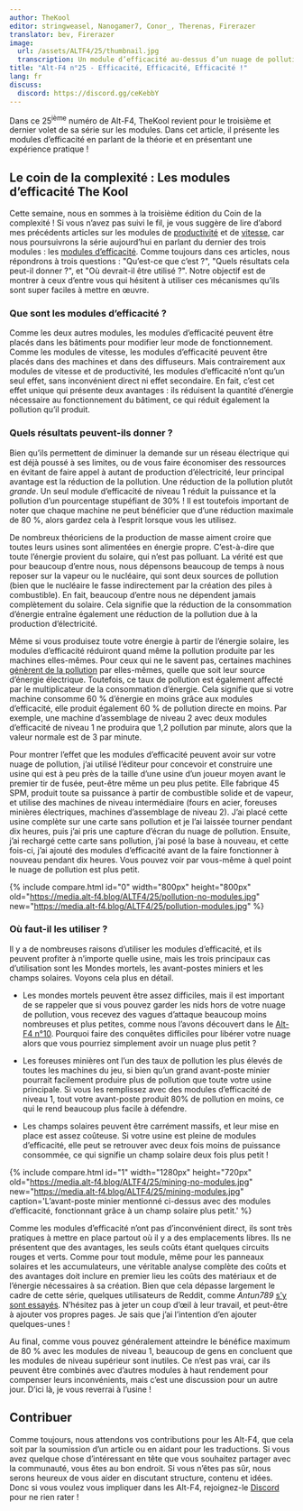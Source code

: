 ```yaml
---
author: TheKool
editor: stringweasel, Nanogamer7, Conor_, Therenas, Firerazer
translator: bev, Firerazer
image:
  url: /assets/ALTF4/25/thumbnail.jpg
  transcription: Un module d’efficacité au-dessus d’un nuage de pollution
title: "Alt-F4 n°25 - Efficacité, Efficacité, Efficacité !"
lang: fr
discuss:
  discord: https://discord.gg/ceKebbY
---
```


Dans ce 25<sup>ième</sup> numéro de Alt-F4, TheKool revient pour le troisième et dernier volet de sa série sur les modules. Dans cet article, il présente les modules d’efficacité en parlant de la théorie et en présentant une expérience pratique !

## Le coin de la complexité : Les modules d’efficacité <author>The Kool</author>

Cette semaine, nous en sommes à la troisième édition du Coin de la complexité ! Si vous n’avez pas suivi le fil, je vous suggère de lire d’abord mes précédents articles sur les modules de [productivité](https://alt-f4.blog/fr/ALTF4-12/#le-coin-de-la-complexit%C3%A9--les-modules-de-productivit%C3%A9-thekool) et de [vitesse](https://alt-f4.blog/fr/ALTF4-16/#le-coin-de-la-complexit%C3%A9--les-modules-de-vitesse-thekool), car nous poursuivrons la série aujourd’hui en parlant du dernier des trois modules : les [modules d’efficacité](https://wiki.factorio.com/Modules_(research)/fr#Module_d.27efficacit.C3.A9). Comme toujours dans ces articles, nous répondrons à trois questions : "Qu’est-ce que c’est ?", "Quels résultats cela peut-il donner ?", et "Où devrait-il être utilisé ?". Notre objectif est de montrer à ceux d’entre vous qui hésitent à utiliser ces mécanismes qu’ils sont super faciles à mettre en œuvre.

### Que sont les modules d’efficacité ?

Comme les deux autres modules, les modules d’efficacité peuvent être placés dans les bâtiments pour modifier leur mode de fonctionnement. Comme les modules de vitesse, les modules d’efficacité peuvent être placés dans des machines et dans des diffuseurs. Mais contrairement aux modules de vitesse et de productivité, les modules d’efficacité n’ont qu’un seul effet, sans inconvénient direct ni effet secondaire. En fait, c’est cet effet unique qui présente deux avantages : ils réduisent la quantité d’énergie nécessaire au fonctionnement du bâtiment, ce qui réduit également la pollution qu’il produit.

### Quels résultats peuvent-ils donner ?

Bien qu’ils permettent de diminuer la demande sur un réseau électrique qui est déjà poussé à ses limites, ou de vous faire économiser des ressources en évitant de faire appel à autant de production d’électricité, leur principal avantage est la réduction de la pollution. Une réduction de la pollution plutôt *grande*. Un seul module d’efficacité de niveau 1 réduit la puissance et la pollution d’un pourcentage stupéfiant de 30% ! Il est toutefois important de noter que chaque machine ne peut bénéficier que d’une réduction maximale de 80 %, alors gardez cela à l’esprit lorsque vous les utilisez.

De nombreux théoriciens de la production de masse aiment croire que toutes leurs usines sont alimentées en énergie propre. C’est-à-dire que toute l’énergie provient du solaire, qui n’est pas polluant. La vérité est que pour beaucoup d’entre nous, nous dépensons beaucoup de temps à nous reposer sur la vapeur ou le nucléaire, qui sont deux sources de pollution (bien que le nucléaire le fasse indirectement par la création des piles à combustible). En fait, beaucoup d’entre nous ne dépendent jamais complètement du solaire. Cela signifie que la réduction de la consommation d’énergie entraîne également une réduction de la pollution due à la production d’électricité.

Même si vous produisez toute votre énergie à partir de l’énergie solaire, les modules d’efficacité réduiront quand même la pollution produite par les machines elles-mêmes. Pour ceux qui ne le savent pas, certaines machines [génèrent de la pollution](https://wiki.factorio.com/Pollution#Polluters) par elles-mêmes, quelle que soit leur source d’énergie électrique. Toutefois, ce taux de pollution est également affecté par le multiplicateur de la consommation d’énergie. Cela signifie que si votre machine consomme 60 % d’énergie en moins grâce aux modules d’efficacité, elle produit également 60 % de pollution directe en moins. Par exemple, une machine d’assemblage de niveau 2 avec deux modules d’efficacité de niveau 1 ne produira que 1,2 pollution par minute, alors que la valeur normale est de 3 par minute.

Pour montrer l’effet que les modules d’efficacité peuvent avoir sur votre nuage de pollution, j’ai utilisé l’éditeur pour concevoir et construire une usine qui est à peu près de la taille d’une usine d’un joueur moyen avant le premier tir de fusée, peut-être même un peu plus petite. Elle fabrique 45 SPM, produit toute sa puissance à partir de combustible solide et de vapeur, et utilise des machines de niveau intermédiaire (fours en acier, foreuses minières électriques, machines d’assemblage de niveau 2). J’ai placé cette usine complète sur une carte sans pollution et je l’ai laissée tourner pendant dix heures, puis j’ai pris une capture d’écran du nuage de pollution. Ensuite, j’ai rechargé cette carte sans pollution, j’ai posé la base à nouveau, et cette fois-ci, j’ai ajouté des modules d’efficacité avant de la faire fonctionner à nouveau pendant dix heures. Vous pouvez voir par vous-même à quel point le nuage de pollution est plus petit.

{% include compare.html id="0" width="800px" height="800px" old="https://media.alt-f4.blog/ALTF4/25/pollution-no-modules.jpg" new="https://media.alt-f4.blog/ALTF4/25/pollution-modules.jpg" %}

### Où faut-il les utiliser ?

Il y a de nombreuses raisons d’utiliser les modules d’efficacité, et ils peuvent profiter à n’importe quelle usine, mais les trois principaux cas d’utilisation sont les Mondes mortels, les avant-postes miniers et les champs solaires. Voyons cela plus en détail.

* Les mondes mortels peuvent être assez difficiles, mais il est important de se rappeler que si vous pouvez garder les nids hors de votre nuage de pollution, vous recevez des vagues d’attaque beaucoup moins nombreuses et plus petites, comme nous l’avons découvert dans le [Alt-F4 n°10](https://alt-f4.blog/fr/ALTF4-10/#des-murs-%C3%A0-vos-fronti%C3%A8res-recon419a). Pourquoi faire des conquêtes difficiles pour libérer votre nuage alors que vous pourriez simplement avoir un nuage plus petit ?

* Les foreuses minières ont l’un des taux de pollution les plus élevés de toutes les machines du jeu, si bien qu’un grand avant-poste minier pourrait facilement produire plus de pollution que toute votre usine principale. Si vous les remplissez avec des modules d’efficacité de niveau 1, tout votre avant-poste produit 80% de pollution en moins, ce qui le rend beaucoup plus facile à défendre.

* Les champs solaires peuvent être carrément massifs, et leur mise en place est assez coûteuse. Si votre usine est pleine de modules d’efficacité, elle peut se retrouver avec deux fois moins de puissance consommée, ce qui signifie un champ solaire deux fois plus petit !

{% include compare.html id="1" width="1280px" height="720px" old="https://media.alt-f4.blog/ALTF4/25/mining-no-modules.jpg" new="https://media.alt-f4.blog/ALTF4/25/mining-modules.jpg" caption='L’avant-poste minier mentionné ci-dessus avec des modules d’efficacité, fonctionnant grâce à un champ solaire plus petit.' %}

Comme les modules d’efficacité n’ont pas d’inconvénient direct, ils sont très pratiques à mettre en place partout où il y a des emplacements libres. Ils ne présentent que des avantages, les seuls coûts étant quelques circuits rouges et verts. Comme pour tout module, même pour les panneaux solaires et les accumulateurs, une véritable analyse complète des coûts et des avantages doit inclure en premier lieu les coûts des matériaux et de l’énergie nécessaires à sa création. Bien que cela dépasse largement le cadre de cette série, quelques utilisateurs de Reddit, comme *Antun789* [s’y sont essayés](https://www.reddit.com/r/factorio/comments/gp454w/build_cost_and_power_efficiency_math_of_8_and_12/). N’hésitez pas à jeter un coup d’œil à leur travail, et peut-être à ajouter vos propres pages. Je sais que j’ai l’intention d’en ajouter quelques-unes !

Au final, comme vous pouvez généralement atteindre le bénéfice maximum de 80 % avec les modules de niveau 1, beaucoup de gens en concluent que les modules de niveau supérieur sont inutiles. Ce n’est pas vrai, car ils peuvent être combinés avec d’autres modules à haut rendement pour compenser leurs inconvénients, mais c’est une discussion pour un autre jour. D’ici là, je vous reverrai à l’usine !

## Contribuer

Comme toujours, nous attendons vos contributions pour les Alt-F4, que cela soit par la soumission d’un article ou en aidant pour les traductions. Si vous avez quelque chose d’intéressant en tête que vous souhaitez partager avec la communauté, vous êtes au bon endroit. Si vous n’êtes pas sûr, nous serons heureux de vous aider en discutant structure, contenu et idées. Donc si vous voulez vous impliquer dans les Alt-F4, rejoignez-le [Discord](https://discord.gg/nxnCFkb) pour ne rien rater !

